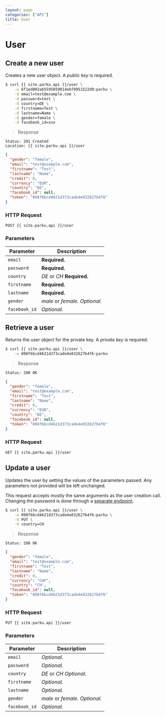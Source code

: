 ```yaml
---
layout: page
categories: ["API"]
title: User
---
```


# User

## Create a new user

Creates a new user object. A _public key_ is required.

```sh
$ curl {{ site.parku.api }}/user \
    -u 6f1ed002ab5595859014ebf0951522d9:parku \
    -d email=test@example.com \
    -d password=test \
    -d country=DE \
    -d firstname=Test \
    -d lastname=Name \
    -d gender=female \
    -d facebook_id=xxx
```

> Response

```nginx
Status: 201 Created
Location: {{ site.parku.api }}/user
```
```json
{
  "gender": "female",
  "email": "test@example.com",
  "firstname": "Test",
  "lastname": "Name",
  "credit": 0,
  "currency": "EUR",
  "country": "DE",
  "facebook_id": null,
  "token": "098f6bcd4621d373cade4e832627b4f6"
}
```

### HTTP Request

`POST {{ site.parku.api }}/user`

### Parameters

Parameter    | Description
---          | ---
`email`      | __Required.__
`password`   | __Required.__
`country`    | _DE_ or _CH_ __Required.__
`firstname`  | __Required.__
`lastname`   | __Required.__
`gender`     | _male_ or _female_. _Optional._
`facebook_id`| _Optional._

## Retrieve a user

Returns the user object for the private key. A _private key_ is required.

```sh
$ curl {{ site.parku.api }}/user \
    -u 098f6bcd4621d373cade4e832627b4f6:parku
```

> Response

```nginx
Status: 200 OK
```
```json
{
  "gender": "female",
  "email": "test@example.com",
  "firstname": "Test",
  "lastname": "Name",
  "credit": 0,
  "currency": "EUR",
  "country": "DE",
  "facebook_id": null,
  "token": "098f6bcd4621d373cade4e832627b4f6"
}
```
### HTTP Request

`GET {{ site.parku.api }}/user`


## Update a user

Updates the user by setting the values of the parameters passed. Any parameters not provided will be left unchanged.

This request accepts mostly the same arguments as the user creation call. Changing the password is done through a [separate endpoint][password].

```sh
$ curl {{ site.parku.api }}/user \
    -u 098f6bcd4621d373cade4e832627b4f6:parku \
    -X PUT \
    -d country=CH
```

> Response

```nginx
Status: 200 OK
```
```json
{
  "gender": "female",
  "email": "test@example.com",
  "firstname": "Test",
  "lastname": "Name",
  "credit": 0,
  "currency": "CHF",
  "country": "CH",
  "facebook_id": null,
  "token": "098f6bcd4621d373cade4e832627b4f6"
}
```

### HTTP Request

`PUT {{ site.parku.api }}/user`

### Parameters

Parameter    | Description
---          | ---
`email`      | _Optional._
`password`   | _Optional._
`country`    | _DE_ or _CH_ _Optional._
`firstname`  | _Optional._
`lastname`   | _Optional._
`gender`     | _male_ or _female_. _Optional._
`facebook_id`| _Optional._

  [password]: /api/password/
